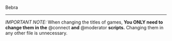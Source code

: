 Bebra

---

*IMPORTANT NOTE:* When changing the titles of games, **You ONLY need to change them in the** @connect **and** @moderator **scripts.** Changing them in any other file is unnecessary.
